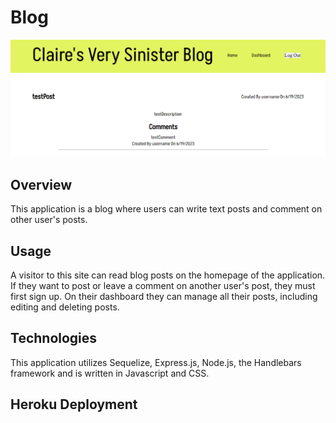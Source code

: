 # Blog

![siteImage](/image/blog.PNG)

## Overview
This application is a blog where users can write text posts and comment on other user's posts. 

## Usage
A visitor to this site can read blog posts on the homepage of the application. If they want to post or leave a comment on another user's post, they must first sign up. On their dashboard they can manage all their posts, including editing and deleting posts. 

## Technologies
This application utilizes Sequelize, Express.js, Node.js, the Handlebars framework and is written in Javascript and CSS.

## Heroku Deployment


